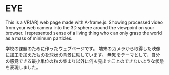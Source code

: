 # EYE
This is a VR(AR) web page made with A-frame.js. Showing processed video from your web camera into the 3D sphere around the viewpoint on your browser. I represented sense of a living thing who can only grasp the world as a mass of minimum particles.

学校の課題のために作ったウェブページです。
端末のカメラから取得した映像に加工を加えたものを球状の背景に映しています。
無知をテーマとして、自分の感覚できる最小単位の粒の集まり以外に何も見出すことのできないような状態を表現しました。
